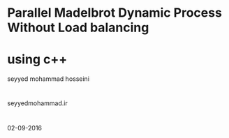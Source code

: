 # Parallel Madelbrot Dynamic Process Without Load balancing
# using c++
seyyed mohammad hosseini
#
seyyedmohammad.ir
#
02-09-2016
#

